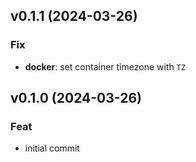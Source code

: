 ## v0.1.1 (2024-03-26)

### Fix

- **docker**: set container timezone with `TZ`

## v0.1.0 (2024-03-26)

### Feat

- initial commit
